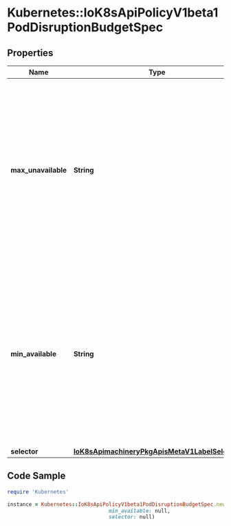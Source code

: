 # Kubernetes::IoK8sApiPolicyV1beta1PodDisruptionBudgetSpec

## Properties

Name | Type | Description | Notes
------------ | ------------- | ------------- | -------------
**max_unavailable** | **String** | IntOrString is a type that can hold an int32 or a string.  When used in JSON or YAML marshalling and unmarshalling, it produces or consumes the inner type.  This allows you to have, for example, a JSON field that can accept a name or number. | [optional] 
**min_available** | **String** | IntOrString is a type that can hold an int32 or a string.  When used in JSON or YAML marshalling and unmarshalling, it produces or consumes the inner type.  This allows you to have, for example, a JSON field that can accept a name or number. | [optional] 
**selector** | [**IoK8sApimachineryPkgApisMetaV1LabelSelector**](IoK8sApimachineryPkgApisMetaV1LabelSelector.md) |  | [optional] 

## Code Sample

```ruby
require 'Kubernetes'

instance = Kubernetes::IoK8sApiPolicyV1beta1PodDisruptionBudgetSpec.new(max_unavailable: null,
                                 min_available: null,
                                 selector: null)
```


